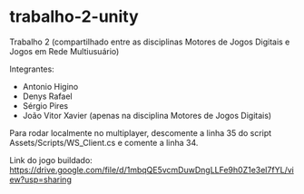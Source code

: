 # trabalho-2-unity
Trabalho 2 (compartilhado entre as disciplinas Motores de Jogos Digitais e Jogos em Rede Multiusuário)

Integrantes:

- Antonio Higino
- Denys Rafael
- Sérgio Pires
- João Vitor Xavier (apenas na disciplina Motores de Jogos Digitais)

Para rodar localmente no multiplayer, descomente a linha 35 do script Assets/Scripts/WS_Client.cs e comente a linha 34.

Link do jogo buildado: https://drive.google.com/file/d/1mbqQE5vcmDuwDngLLFe9h0Z1e3el7fYL/view?usp=sharing
